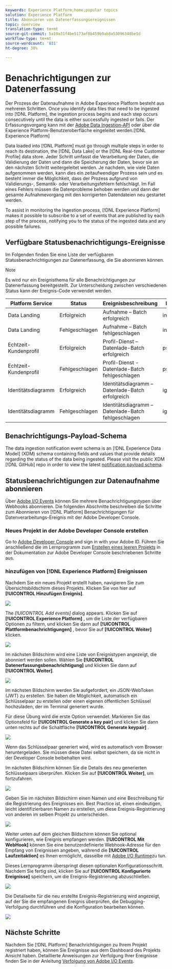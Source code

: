 ```yaml
---
keywords: Experience Platform;home;popular topics
solution: Experience Platform
title: Abonnieren von Datenerfassungsereignissen
topic: overview
translation-type: tm+mt
source-git-commit: 5a10a31f4be5173af8b459b9ab8a53096348be1d
workflow-type: tm+mt
source-wordcount: '831'
ht-degree: 38%

---
```



# Benachrichtigungen zur Datenerfassung

Der Prozess der Datenaufnahme in Adobe Experience Platform besteht aus mehreren Schritten. Once you identify data files that need to be ingested into [!DNL Platform], the ingestion process begins and each step occurs consecutively until the data is either successfully ingested or fails. Der Erfassungsvorgang kann mit der [Adobe Data Ingestion-API](https://www.adobe.io/apis/experienceplatform/home/api-reference.html#!acpdr/swagger-specs/ingest-api.yaml) oder über die Experience Platform-Benutzeroberfläche eingeleitet werden.[!DNL Experience Platform]

Data loaded into [!DNL Platform] must go through multiple steps in order to reach its destination, the [!DNL Data Lake] or the [!DNL Real-time Customer Profile] data store. Jeder Schritt umfasst die Verarbeitung der Daten, die Validierung der Daten und dann die Speicherung der Daten, bevor sie an den nächsten Schritt weitergeleitet werden. Je nachdem, wie viele Daten aufgenommen werden, kann dies ein zeitaufwendiger Prozess sein und es besteht immer die Möglichkeit, dass der Prozess aufgrund von Validierungs-, Semantik- oder Verarbeitungsfehlern fehlschlägt. Im Fall eines Fehlers müssen die Datenprobleme behoben werden und dann der gesamte Aufnahmevorgang mit den korrigierten Datendateien neu gestartet werden.

To assist in monitoring the ingestion process, [!DNL Experience Platform] makes it possible to subscribe to a set of events that are published by each step of the process, notifying you to the status of the ingested data and any possible failures.

## Verfügbare Statusbenachrichtigungs-Ereignisse

Im Folgenden finden Sie eine Liste der verfügbaren Statusbenachrichtigungen zur Datenerfassung, die Sie abonnieren können.

>[!NOTE]
>
> Es wird nur ein Ereignisthema für alle Benachrichtigungen zur Datenerfassung bereitgestellt. Zur Unterscheidung zwischen verschiedenen Status kann der Ereignis-Code verwendet werden.

| Platform Service | Status | Ereignisbeschreibung | Ereignis-Code |
| ---------------- | ------ | ----------------- | ---------- |
| Data Landing | Erfolgreich | Aufnahme – Batch erfolgreich | ing_load_success |
| Data Landing | Fehlgeschlagen | Aufnahme – Batch fehlgeschlagen | ing_load_failure |
| Echtzeit-Kundenprofil | Erfolgreich | Profil-Dienst – Datenlade-Batch erfolgreich | ps_load_success |
| Echtzeit-Kundenprofil | Fehlgeschlagen | Profil-Dienst - Datenlade-Batch fehlgeschlagen | ps_load_failure |
| Identitätsdiagramm | Erfolgreich | Identitätsdiagramm – Datenlade-Batch erfolgreich | ig_load_success |
| Identitätsdiagramm | Fehlgeschlagen | Identitätsdiagramm – Datenlade-Batch fehlgeschlagen | ig_load_failure |

## Benachrichtigungs-Payload-Schema

The data ingestion notification event schema is an [!DNL Experience Data Model] (XDM) schema containing fields and values that provide details regarding the status of the data being ingested. Please visit the public XDM [!DNL GitHub] repo in order to view the latest [notification payload schema](https://github.com/adobe/xdm/blob/master/schemas/notifications/ingestion.schema.json).

## Statusbenachrichtigungen zur Datenaufnahme abonnieren

Über [Adobe I/O Events](https://www.adobe.io/apis/experienceplatform/events.html) können Sie mehrere Benachrichtigungstypen über Webhooks abonnieren. Die folgenden Abschnitte beschreiben die Schritte zum Abonnieren von [!DNL Platform] Benachrichtigungen für Datenverarbeitungs-Ereignis mit der Adobe Developer Console.

### Neues Projekt in der Adobe Developer Console erstellen

Go to [Adobe Developer Console](https://www.adobe.com/go/devs_console_ui) and sign in with your Adobe ID. Führen Sie anschließend die im Lernprogramm zum [Erstellen eines leeren Projekts](https://www.adobe.io/apis/experienceplatform/console/docs.html#!AdobeDocs/adobeio-console/master/projects-empty.md) in der Dokumentation zur Adobe Developer Console beschriebenen Schritte aus.

### hinzufügen von [!DNL Experience Platform] Ereignissen

Nachdem Sie ein neues Projekt erstellt haben, navigieren Sie zum Übersichtsbildschirm dieses Projekts. Klicken Sie von hier auf **[!UICONTROL Hinzufügen Ereignis]**.

![](../images/quality/subscribe-events/add-event-button.png)

The _[!UICONTROL Add events]_ dialog appears. Klicken Sie auf **[!UICONTROL Experience Platform]** , um die Liste der verfügbaren Optionen zu filtern, und klicken Sie dann auf **[!UICONTROL Plattformbenachrichtigungen]** , bevor Sie auf **[!UICONTROL Weiter]** klicken.

![](../images/quality/subscribe-events/select-platform-events.png)

Im nächsten Bildschirm wird eine Liste von Ereignistypen angezeigt, die abonniert werden sollen. Wählen Sie **[!UICONTROL Datenerfassungsbenachrichtigung]** und klicken Sie dann auf **[!UICONTROL Weiter]**.

![](../images/quality/subscribe-events/choose-event-subscriptions.png)

Im nächsten Bildschirm werden Sie aufgefordert, ein JSON-WebToken (JWT) zu erstellen. Sie haben die Möglichkeit, automatisch ein Schlüsselpaar zu erstellen oder einen eigenen öffentlichen Schlüssel hochzuladen, der im Terminal generiert wurde.

Für diese Übung wird die erste Option verwendet. Markieren Sie das Optionsfeld für **[!UICONTROL Generate a key pair]** und klicken Sie dann unten rechts auf die Schaltfläche **[!UICONTROL Generate keypair]** .

![](../images/quality/subscribe-events/generate-keypair.png)

Wenn das Schlüsselpaar generiert wird, wird es automatisch vom Browser heruntergeladen. Sie müssen diese Datei selbst speichern, da sie nicht in der Developer Console beibehalten wird.

Im nächsten Bildschirm können Sie die Details des neu generierten Schlüsselpaars überprüfen. Klicken Sie auf **[!UICONTROL Weiter]**, um fortzufahren.

![](../images/quality/subscribe-events/keypair-generated.png)

Geben Sie im nächsten Bildschirm einen Namen und eine Beschreibung für die Registrierung des Ereignisses ein. Best Practice ist, einen eindeutigen, leicht identifizierbaren Namen zu erstellen, um diese Ereignis-Registrierung von anderen im selben Projekt zu unterscheiden.

![](../images/quality/subscribe-events/registration-details.png)

Weiter unten auf dem gleichen Bildschirm können Sie optional konfigurieren, wie Ereignis empfangen werden. **[!UICONTROL Mit WebHook]** können Sie eine benutzerdefinierte Webhook-Adresse für den Empfang von Ereignissen angeben, während die **[!UICONTROL Laufzeitaktion]** es Ihnen ermöglicht, dasselbe mit [Adobe I/O Runtime](https://www.adobe.io/apis/experienceplatform/runtime/docs.html)zu tun.

Dieses Lernprogramm überspringt diesen optionalen Konfigurationsschritt. Nachdem Sie fertig sind, klicken Sie auf **[!UICONTROL Konfigurierte Ereignisse]** speichern, um die Ereignis-Registrierung abzuschließen.

![](../images/quality/subscribe-events/receive-events.png)

Die Detailseite für die neu erstellte Ereignis-Registrierung wird angezeigt, auf der Sie die empfangenen Ereignis überprüfen, die Debugging-Verfolgung durchführen und die Konfiguration bearbeiten können.

![](../images/quality/subscribe-events/registration-complete.png)

## Nächste Schritte

Nachdem Sie [!DNL Platform] Benachrichtigungen zu Ihrem Projekt registriert haben, können Sie Ereignisse aus dem Dashboard des Projekts Ansicht haben. Detaillierte Anweisungen zur Verfolgung Ihrer Ereignisse finden Sie in der Anleitung [Verfolgung von Adobe I/O Events](https://www.adobe.io/apis/experienceplatform/events/docs.html#!adobedocs/adobeio-events/master/support/tracing.md).
